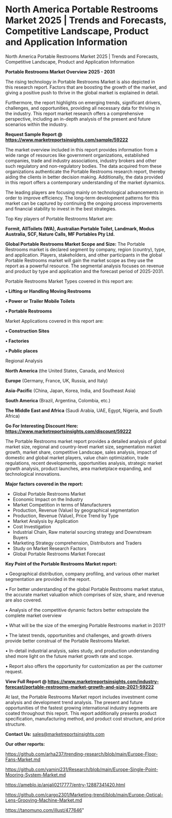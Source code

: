 # North America Portable Restrooms Market 2025 | Trends and Forecasts, Competitive Landscape, Product and Application Information
North America Portable Restrooms Market 2025 | Trends and Forecasts, Competitive Landscape, Product and Application Information

<Strong> Portable Restrooms Market Overview 2025 - 2031</strong>

The rising technology in Portable Restrooms Market is also depicted in this research report. Factors that are boosting the growth of the market, and giving a positive push to thrive in the global market is explained in detail.

Furthermore, the report highlights on emerging trends, significant drivers, challenges, and opportunities, providing all necessary data for thriving in the industry. This report market research offers a comprehensive perspective, including an in-depth analysis of the present and future scenarios within the industry.

<strong>Request Sample Report @ <a href=https://www.marketreportsinsights.com/sample/59222>https://www.marketreportsinsights.com/sample/59222</a></strong>

The market overview included in this report provides information from a wide range of resources like government organizations, established companies, trade and industry associations, industry brokers and other such regulatory and non-regulatory bodies. The data acquired from these organizations authenticate the Portable Restrooms research report, thereby aiding the clients in better decision making. Additionally, the data provided in this report offers a contemporary understanding of the market dynamics.

The leading players are focusing mainly on technological advancements in order to improve efficiency. The long-term development patterns for this market can be captured by continuing the ongoing process improvements and financial stability to invest in the best strategies.

Top Key players of Portable Restrooms Market are:

<strong>Formit, AllToilets (WA), Australian Portable Toilet, Landmark, Modus Australia, SCF, Nature Calls, MF Portables Pty Ltd.</strong>

<strong><b>Global Portable Restrooms Market Scope and Size:</b></strong>
The Portable Restrooms market is declared segment by company, region (country), type, and application. Players, stakeholders, and other participants in the global Portable Restrooms market will gain the market scope as they use the report as a powerful resource. The segmental analysis focuses on revenue and product by type and application and the forecast period of 2025-2031.

Portable Restrooms Market Types covered in this report are:

<strong>• Lifting or Handling Moving Restrooms

• Power or Trailer Mobile Toilets

• Portable Restrooms</strong>

Market Applications covered in this report are:

<strong>• Construction Sites

• Factories

• Public places</strong> 

Regional Analysis

<strong>North America</strong> (the United States, Canada, and Mexico)

<strong>Europe</strong> (Germany, France, UK, Russia, and Italy)

<strong>Asia-Pacific</strong> (China, Japan, Korea, India, and Southeast Asia)

<strong>South America</strong> (Brazil, Argentina, Colombia, etc.)

<strong>The Middle East and Africa</strong> (Saudi Arabia, UAE, Egypt, Nigeria, and South Africa)

<strong>Go For Interesting Discount Here: <a href=https://www.marketreportsinsights.com/discount/59222>https://www.marketreportsinsights.com/discount/59222</a></strong>

The Portable Restrooms market report provides a detailed analysis of global market size, regional and country-level market size, segmentation market growth, market share, competitive Landscape, sales analysis, impact of domestic and global market players, value chain optimization, trade regulations, recent developments, opportunities analysis, strategic market growth analysis, product launches, area marketplace expanding, and technological innovations.

<strong><b>Major factors covered in the report:</b></strong>
<ul>
  <li>Global Portable Restrooms Market </li>
  <li>Economic Impact on the Industry</li>
  <li>Market Competition in terms of Manufacturers</li>
  <li>Production, Revenue (Value) by geographical segmentation</li>
  <li>Production, Revenue (Value), Price Trend by Type</li>
  <li>Market Analysis by Application</li>
  <li>Cost Investigation</li>
  <li>Industrial Chain, Raw material sourcing strategy and Downstream Buyers</li>
  <li>Marketing Strategy comprehension, Distributors and Traders</li>
  <li>Study on Market Research Factors</li>
  <li>Global Portable Restrooms Market Forecast</li>
</ul>

<strong><b>Key Point of the Portable Restrooms Market report:</b></strong>

• Geographical distribution, company profiling, and various other market segmentation are provided in the report.

• For better understanding of the global Portable Restrooms market status, the accurate market valuation which comprises of size, share, and revenue are also covered.

• Analysis of the competitive dynamic factors better extrapolate the complete market overview

• What will be the size of the emerging Portable Restrooms market in 2031?

• The latest trends, opportunities and challenges, and growth drivers provide better construal of the Portable Restrooms Market.

• In-detail industrial analysis, sales study, and production understanding shed more light on the future market growth rate and scope.

• Report also offers the opportunity for customization as per the customer request.

<strong><b>View Full Report @ <a href=https://www.marketreportsinsights.com/industry-forecast/portable-restrooms-market-growth-and-size-2021-59222>https://www.marketreportsinsights.com/industry-forecast/portable-restrooms-market-growth-and-size-2021-59222</a></b></strong>


At last, the Portable Restrooms Market report includes investment come analysis and development trend analysis. The present and future opportunities of the fastest growing international industry segments are coated throughout this report. This report additionally presents product specification, manufacturing method, and product cost structure, and price structure.

<strong>Contact Us:</strong>
sales@marketreportsinsights.com

<strong>Our other reports:</strong>

<a href=https://github.com/arha237/trending-research/blob/main/Europe-Floor-Fans-Market.md>https://github.com/arha237/trending-research/blob/main/Europe-Floor-Fans-Market.md</a>

<a href=https://github.com/yamini231/Research/blob/main/Europe-Single-Point-Mooring-System-Market.md>https://github.com/yamini231/Research/blob/main/Europe-Single-Point-Mooring-System-Market.md</a>

<a href=https://ameblo.jp/anjali0217777/entry-12887341420.html>https://ameblo.jp/anjali0217777/entry-12887341420.html</a>

<a href=https://github.com/cargo2301/Marketing-trend/blob/main/Europe-Optical-Lens-Grooving-Machine-Market.md>https://github.com/cargo2301/Marketing-trend/blob/main/Europe-Optical-Lens-Grooving-Machine-Market.md</a>

<a href=https://tanomuno.com/illust/477646>https://tanomuno.com/illust/477646</a>"
